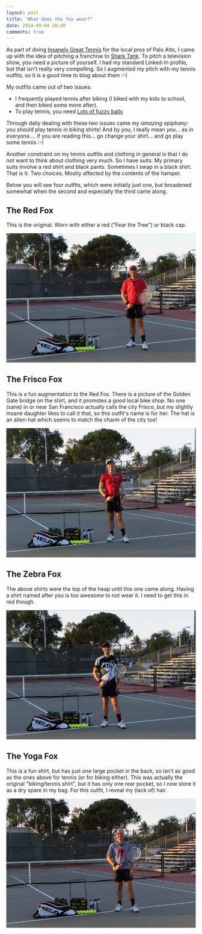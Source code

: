 ```yaml
---
layout: post
title: "What does the fox wear?"
date: 2014-09-04 20:40
comments: true
---
```


As part of doing <a href="http://insanelyGreatTennis.com/">Insanely Great Tennis</a> for the local pros of Palo Alto,
I came up with the idea of pitching a franchise to <a href="http://google.com/search?q=SharkTank">Shark Tank</a>.  To
pitch a television show, you need a picture of yourself.  I had my standard Linked-In profile, but that isn't really
very compelling.  So I augmented my pitch with my tennis outfits, so it is a good time to blog about them :-)

My outfits came out of two issues:

   * I frequently played tennis after biking (I biked with my kids to school, and then biked some more after).
   * To play tennis, you need [Lots of fuzzy balls](/blog/lots-of-fuzzy-balls)

Through daily dealing with these two issues came my _amazing epiphany_: you should play tennis in biking shirts!  And by _you_, I really mean
_you_... as in everyone.... if you are reading this... go change your shirt... and go play some tennis :-)

Another constraint on my tennis outfits and clothing in general is that I do not want to think about clothing very much.  So
I have suits.  My primary suits involve a red shirt and black pants.  Sometimes I swap in a black shirt.  That is it.
Two choices.  Mostly affected by the contents of the hamper.

Below you will see four outfits, which were initially just one, but broadened somewhat when the second and especially the
third came along.

## The Red Fox

This is the original.  Worn with either a red ("Fear the Tree") or black cap.

<img src="/images/IGT_Foxes3_mlf1a2_w720_redFox.png"/>

## The Frisco Fox

This is a fun augmentation to the Red Fox.  There is a picture of the Golden Gate bridge on the shirt, and it promotes
a good local bike shop.  No one (sane) in or near San Francisco actually calls the city Frisco, but my slightly insane
daughter likes to call it that, so this outfit's name is for her.  The hat is an alien-hat which seems to match the
charm of the city too!

<img src="/images/IGT_Foxes3_mlf1a2_w720_friscoFox.png"/>


## The Zebra Fox

The above shirts were the top of the heap until this one came along.  Having a shirt named after you is too awesome to
not wear it.  I need to get this in red though.

<img src="/images/IGT_Foxes3_mlf1a2_w720_zebraFox.png"/>


## The Yoga Fox

This is a fun shirt, but  has just one large pocket in the back, so isn't as good as the ones above for tennis (or for biking either).
This was actually the original "biking/tennis shirt", but it has only one rear pocket, so I now
store it as a dry spare in my bag.  For this outfit, I reveal my (lack of) hair.

<img src="/images/IGT_Foxes3_mlf1a2_w720_yogaFox.png"/>



